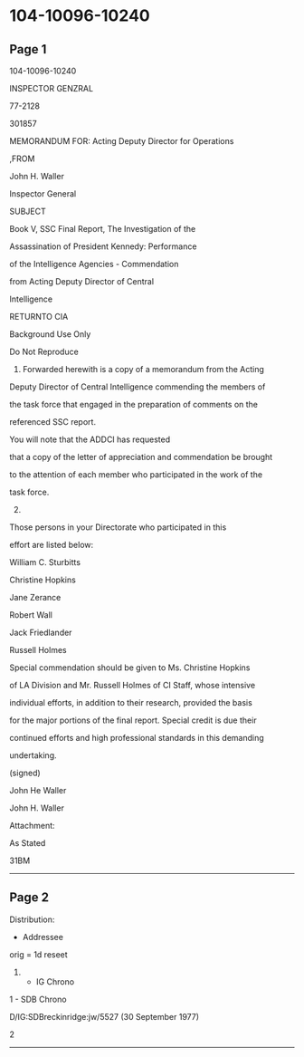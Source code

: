 # 104-10096-10240

## Page 1

104-10096-10240

INSPECTOR GENZRAL

77-2128

301857

MEMORANDUM FOR: Acting Deputy Director for Operations

,FROM

John H. Waller

Inspector General

SUBJECT

Book V, SSC Final Report, The Investigation of the

Assassination of President Kennedy: Performance

of the Intelligence Agencies - Commendation

from Acting Deputy Director of Central

Intelligence

RETURNTO CIA

Background Use Only

Do Not Reproduce

1. Forwarded herewith is a copy of a memorandum from the Acting

Deputy Director of Central Intelligence commending the members of

the task force that engaged in the preparation of comments on the

referenced SSC report.

You will note that the ADDCI has requested

that a copy of the letter of appreciation and commendation be brought

to the attention of each member who participated in the work of the

task force.

2.

Those persons in your Directorate who participated in this

effort are listed below:

William C. Sturbitts

Christine Hopkins

Jane Zerance

Robert Wall

Jack Friedlander

Russell Holmes

Special commendation should be given to Ms. Christine Hopkins

of LA Division and Mr. Russell Holmes of CI Staff, whose intensive

individual efforts, in addition to their research, provided the basis

for the major portions of the final report. Special credit is due their

continued efforts and high professional standards in this demanding

undertaking.

(signed)

John He Waller

John H. Waller

Attachment:

As Stated

31BM

---

## Page 2

Distribution:

- Addressee

orig = 1d reseet

1. - IG Chrono

1 - SDB Chrono

D/IG:SDBreckinridge:jw/5527 (30 September 1977)

2

---

